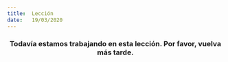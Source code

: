 ```yaml
---
title:  Lección
date:   19/03/2020
---
```


### <center>Todavía estamos trabajando en esta lección. Por favor, vuelva más tarde.</center>